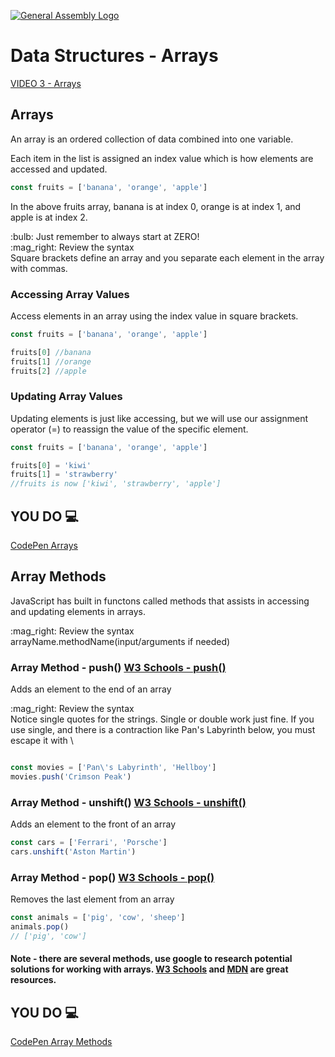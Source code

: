 [![General Assembly Logo](https://camo.githubusercontent.com/1a91b05b8f4d44b5bbfb83abac2b0996d8e26c92/687474703a2f2f692e696d6775722e636f6d2f6b6538555354712e706e67)](https://generalassemb.ly)
# Data Structures - Arrays

[VIDEO 3 - Arrays]()<br>

## Arrays

<p>An array is an ordered collection of data combined into one variable.</p>
<p>Each item in the list is assigned an index value which is how elements are accessed and updated.</p>

```js
const fruits = ['banana', 'orange', 'apple']
```
<p>In the above fruits array, banana is at index 0, orange is at index 1, and apple is at index 2.</p>
:bulb: Just remember to always start at ZERO!<br>
:mag_right: Review the syntax<br> Square brackets define an array and you separate each element in the array with commas.

### Accessing Array Values
<p>Access elements in an array using the index value in square brackets.</p>

```js
const fruits = ['banana', 'orange', 'apple']

fruits[0] //banana
fruits[1] //orange
fruits[2] //apple
```

### Updating Array Values
<p>Updating elements is just like accessing, but we will use our assignment operator (=) to reassign the value of the specific element.</p>

```js
const fruits = ['banana', 'orange', 'apple']

fruits[0] = 'kiwi'
fruits[1] = 'strawberry'
//fruits is now ['kiwi', 'strawberry', 'apple']
```

## YOU DO :computer:

[CodePen Arrays](https://codepen.io/GAmarketing/pen/LYLOgbm?editors=0012)

## Array Methods

<p>JavaScript has built in functons called methods that assists in accessing and updating elements in arrays.</p>
:mag_right: Review the syntax <br>
arrayName.methodName(input/arguments if needed)

### Array Method - push() [W3 Schools - push()](https://www.w3schools.com/jsref/jsref_push.asp)

<p>Adds an element to the end of an array</p>
:mag_right: Review the syntax <br>
Notice single quotes for the strings. Single or double work just fine. If you use single, and there is a contraction like Pan's Labyrinth below, you must escape it with \

```js

const movies = ['Pan\'s Labyrinth', 'Hellboy']
movies.push('Crimson Peak')

```

### Array Method - unshift() [W3 Schools - unshift()](https://www.w3schools.com/jsref/jsref_unshift.asp)

<p>Adds an element to the front of an array</p>

```js
const cars = ['Ferrari', 'Porsche']
cars.unshift('Aston Martin')
```

### Array Method - pop() [W3 Schools - pop()](https://www.w3schools.com/jsref/jsref_pop.asp)

<p>Removes the last element from an array</p>

```js
const animals = ['pig', 'cow', 'sheep']
animals.pop()
// ['pig', 'cow']
```

#### Note - there are several methods, use google to research potential solutions for working with arrays. [W3 Schools](https://www.w3schools.com/jsref/jsref_obj_array.asp) and [MDN](https://developer.mozilla.org/en-US/docs/Web/JavaScript/Reference/Global_Objects/Array) are great resources.

## YOU DO :computer:

[CodePen Array Methods](https://codepen.io/Katie22/pen/KKEWPqq)